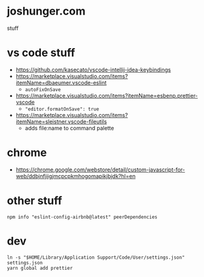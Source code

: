 # joshunger.com
stuff

# vs code stuff
- https://github.com/kasecato/vscode-intellij-idea-keybindings
- https://marketplace.visualstudio.com/items?itemName=dbaeumer.vscode-eslint
  - `autoFixOnSave`
- https://marketplace.visualstudio.com/items?itemName=esbenp.prettier-vscode
  - `"editor.formatOnSave": true`
- https://marketplace.visualstudio.com/items?itemName=sleistner.vscode-fileutils
  - adds file:name to command palette

# chrome
- https://chrome.google.com/webstore/detail/custom-javascript-for-web/ddbjnfjiigjmcpcpkmhogomapikjbjdk?hl=en

# other stuff
```
npm info "eslint-config-airbnb@latest" peerDependencies
```

# dev
```
ln -s "$HOME/Library/Application Support/Code/User/settings.json" settings.json
yarn global add prettier
```
